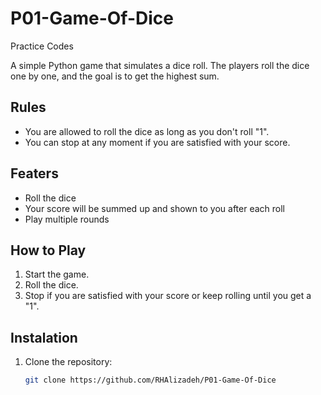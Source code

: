 # P01-Game-Of-Dice
Practice Codes

A simple Python game that simulates a dice roll. The players roll the dice one by one, and the goal is to get the highest sum.

## Rules
- You are allowed to roll the dice as long as you don't roll "1".
- You can stop at any moment if you are satisfied with your score.

## Featers
- Roll the dice
- Your score will be summed up and shown to you after each roll
- Play multiple rounds

## How to Play
1. Start the game.
2. Roll the dice.
3. Stop if you are satisfied with your score or keep rolling until you get a "1".

## Instalation
1. Clone the repository:
   ```sh
   git clone https://github.com/RHAlizadeh/P01-Game-Of-Dice



